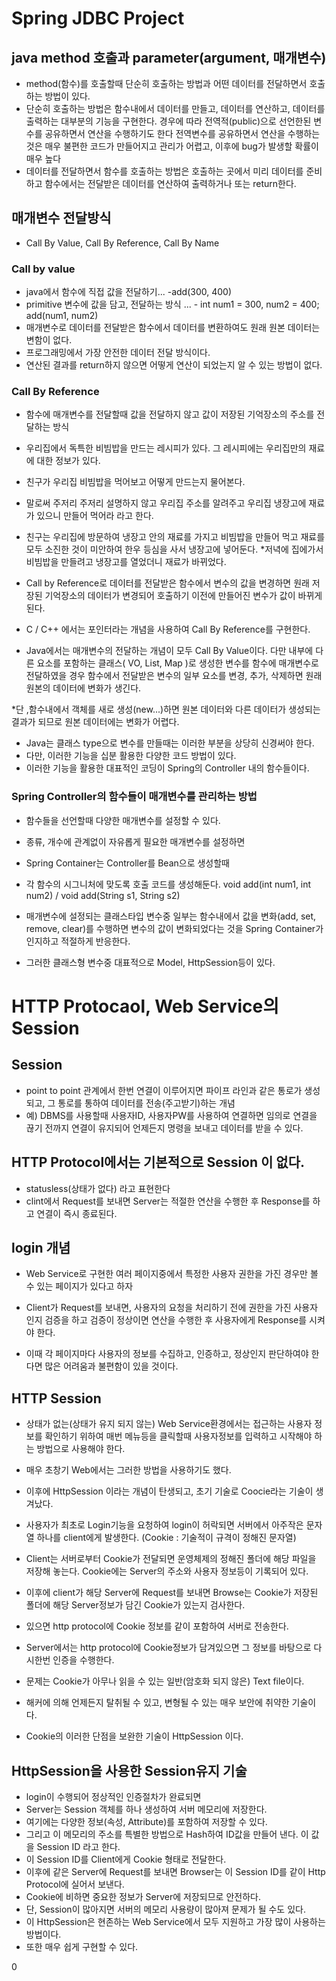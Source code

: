 # Spring JDBC Project



## java method 호출과 parameter(argument, 매개변수)
* method(함수)를 호출할때 단순히 호출하는 방법과 
어떤 데이터를 전달하면서 호출하는 방법이 있다.
* 단순히 호출하는 방법은 함수내에서 데이터를 만들고, 데이터를 연산하고, 데이터를 출력하는 대부분의 기능을 구현한다.
    경우에 따라 전역적(public)으로 선언한된 변수를 공유하면서 연산을 수행하기도 한다
	전역변수를 공유하면서 연산을 수행하는 것은 매우 불편한 코드가 만들어지고 관리가 어렵고, 이후에 bug가 발생할 확률이 매우 높다
* 데이터를 전달하면서 함수를 호출하는 방법은 호출하는 곳에서 
	미리 데이터를 준비하고 함수에서는 전달받은 데이터를 연산하여 출력하거나 또는 return한다.

## 매개변수 전달방식 
* Call By Value, Call By Reference, Call By Name

### Call by value
* java에서 함수에 직접 값을 전달하기... -add(300, 400)
* primitive 변수에 값을 담고, 전달하는 방식 ... - int num1 = 300, num2 = 400; add(num1, num2)
* 매개변수로 데이터를 전달받은 함수에서 데이터를 변환하여도 원래 원본 데이터는 변함이 없다.
* 프로그래밍에서 가장 안전한 데이터 전달 방식이다.
* 연산된 결과를 return하지 않으면 어떻게 연산이 되었는지 알 수 있는 방법이 없다.

### Call By Reference
* 함수에 매개변수를 전달할때 값을 전달하지 않고 값이 저장된 기억장소의 주소를 전달하는 방식
* 우리집에서 독특한 비빔밥을 만드는 레시피가 있다.
	그 레시피에는 우리집만의 재료에 대한 정보가 있다. 
* 친구가 우리집 비빔밥을 먹어보고 어떻게 만드는지 물어본다.
* 말로써 주저리 주저리 설명하지 않고 우리집 주소를 알려주고 우리집 냉장고에 재료가 있으니 
만들어 먹어라 라고 한다.
* 친구는 우리집에 방문하여 냉장고 안의 재료를 가지고 비빔밥을 만들어 먹고 
재료를 모두 소진한 것이 미안하여 한우 등심을 사서 냉장고에 넣어둔다.
*저녁에 집에가서 비빔밥을 만들려고 냉장고를 열었더니 재료가 바뀌었다.

* Call by Reference로 데이터를 전달받은 함수에서 변수의 값을 변경하면 원래 저장된 기억장소의 데이터가 변경되어 호출하기 이전에 만들어진 변수가 값이 바뀌게 된다.
* C / C++ 에서는 포인터라는 개념을 사용하여 Call By Reference를 구현한다.

* Java에서는 매개변수의 전달하는 개념이 모두 Call By Value이다.
다만 내부에 다른 요소를 포함하는 클래스( VO, List, Map )로 생성한 변수를 함수에 매개변수로 전달하였을 경우
함수에서 전달받은 변수의 일부 요소를 변경, 추가, 삭제하면
원래 원본의 데이터에 변화가 생긴다.

*단 ,함수내에서 객체를 새로 생성(new...)하면 원본 데이터와 다른 데이터가 생성되는 결과가 되므로 
원본 데이터에는 변화가 어렵다.

* Java는 클래스 type으로 변수를 만들때는 이러한 부분을 상당히 신경써야 한다.
* 다만, 이러한 기능을 십분 활용한 다양한 코드 방법이 있다.
* 이러한 기능을 활용한 대표적인 코딩이 Spring의 Controller 내의 함수들이다.

### Spring Controller의 함수들이 매개변수를 관리하는 방법
* 함수들을 선언할때 다양한 매개변수를 설정할 수 있다.
* 종류, 개수에 관계없이 자유롭게 필요한 매개변수를 설정하면 
* Spring Container는 Controller를 Bean으로 생성할때 
* 각 함수의 시그니처에 맞도록 호출 코드를 생성해둔다.
void add(int num1, int num2) / void add(String s1, String s2)

* 매개변수에 설정되는 클래스타입 변수중 일부는 함수내에서 값을 변화(add, set, remove, clear)를 수행하면 
변수의 값이 변화되었다는 것을 Spring Container가 인지하고 적절하게 반응한다.

* 그러한 클래스형 변수중 대표적으로 Model, HttpSession등이 있다.

# HTTP Protocaol, Web Service의 Session

## Session
* point to point 관계에서 한번 연결이 이루어지면 파이프 라인과 같은 통로가 생성되고, 그 통로를 통하여 데이터를 전송(주고받기)하는 개념 
* 예) DBMS를 사용할때 사용자ID, 사용자PW를 사용하여 연결하면 임의로 연결을 끊기 전까지 연결이 유지되어 언제든지 명령을 보내고 데이터를 받을 수 있다.

## HTTP Protocol에서는 기본적으로 Session 이 없다.
* statusless(상태가 없다) 라고 표현한다
* clint에서 Request를 보내면 Server는 적절한 연산을 수행한 후 Response를 하고 연결이 즉시 종료된다.

## login 개념
* Web Service로 구현한 여러 페이지중에서 특정한 사용자 권한을 가진 경우만 볼 수 있는 페이지가 있다고 하자
* Client가 Request를 보내면, 사용자의 요청을 처리하기 전에 권한을 가진 사용자 인지 검증을 하고
검증이 정상이면 연산을 수행한 후 사용자에게 Response를 시켜야 한다.

* 이때 각 페이지마다 사용자의 정보를 수집하고, 인증하고, 정상인지 판단하여야 한다면 많은 어려움과 불편함이 있을 것이다.

## HTTP Session
* 상태가 없는(상태가 유지 되지 않는) Web Service환경에서는 접근하는 사용자 정보를 확인하기 위하여 매번 메뉴등을 클릭할때 사용자정보를 입력하고 시작해야 하는 방법으로 사용해야 한다.
* 매우 초창기 Web에서는 그러한 방법을 사용하기도 했다.

* 이후에 HttpSession 이라는 개념이 탄생되고, 초기 기술로 Coocie라는 기술이 생겨났다.
* 사용자가 최초로 Login기능을 요청하여 login이 허락되면 서버에서 아주작은 문자열 하나를 client에게 발생한다.
(Cookie : 기술적이 규격이 정해진 문자열)
* Client는 서버로부터 Cookie가 전달되면 운영체제의 정해진 폴더에 해당 파일을 저장해 놓는다.
Cookie에는 Server의 주소와 사용자 정보등이 기록되어 있다.
* 이후에 client가 해당 Server에 Request를 보내면 Browse는 Cookie가 저장된 폴더에 해당 Server정보가 담긴 Cookie가 있는지 검사한다.
* 있으면 http protocol에 Cookie 정보를 같이 포함하여 서버로 전송한다.
* Server에서는 http protocol에 Cookie정보가 담겨있으면 그 정보를 바탕으로 다시한번 인증을 수행한다.
* 문제는 Cookie가 아무나 읽을 수 있는 일반(암호화 되지 않은) Text file이다.
* 해커에 의해 언제든지 탈취될 수 있고, 변형될 수 있는 매우 보안에 취약한 기술이다.
* Cookie의 이러한 단점을 보완한 기술이 HttpSession 이다.

## HttpSession을 사용한 Session유지 기술
* login이 수행되어 정상적인 인증절차가 완료되면 
* Server는 Session 객체를 하나 생성하여 서버 메모리에 저장한다.
* 여기에는 다양한 정보(속성, Attribute)를 포함하여 저장할 수 있다.
* 그리고 이 메모리의 주소를 특별한 방법으로 Hash하여 ID값을 만들어 낸다. 
	이 값을 Session ID 라고 한다.
* 이 Session ID를 Client에게 Cookie 형태로 전달한다.
* 이후에 같은 Server에 Request를 보내면 Browser는 이 Session ID를 같이 Http Protocol에 실어서 보낸다.
* Cookie에 비하면 중요한 정보가 Server에 저장되므로 안전하다.
* 단, Session이 많아지면 서버의 메모리 사용량이 많아져 문제가 될 수도 있다.
* 이 HttpSession은 현존하는 Web Service에서 모두 지원하고 가장 많이 사용하는 방법이다.
* 또한 매우 쉽게 구현할 수 있다.


























































0












